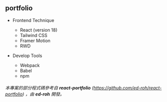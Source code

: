 ## portfolio

+ Frontend Technique
    + React (version 18)
    + Tailwind CSS
    + Framer Motion
    + RWD
    
+ Develop Tools
    + Webpack
    + Babel
    + npm
    
###### 本專案的部分程式碼參考自 __react-portfolio__ (https://github.com/ed-roh/react-portfolio) ，由 __ed-roh__ 開發。
